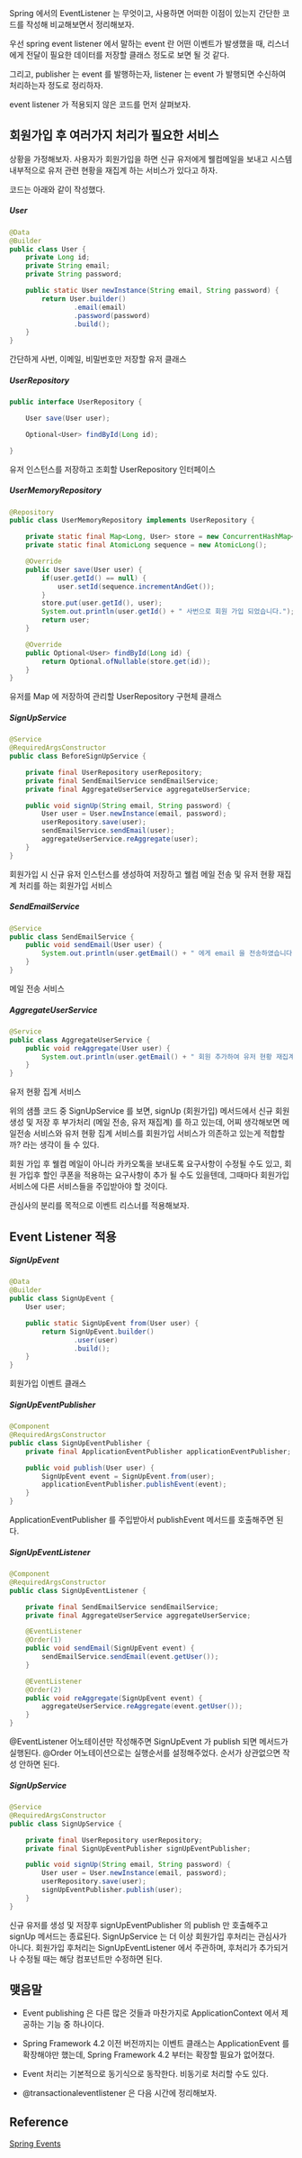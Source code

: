 Spring 에서의 EventListener 는 무엇이고, 사용하면 어떠한 이점이 있는지 간단한 코드를 작성해 비교해보면서 정리해보자.

우선 spring event listener 에서 말하는 event 란 어떤 이벤트가 발생했을 때, 리스너에게 전달이 필요한 데이터를 저장할 클래스 정도로 보면 될 것 같다.

그리고, publisher 는 event 를 발행하는자, listener 는 event 가 발행되면 수신하여 처리하는자 정도로 정리하자.

event listener 가 적용되지 않은 코드를 먼저 살펴보자.



## 회원가입 후 여러가지 처리가 필요한 서비스

상황을 가정해보자. 사용자가 회원가입을 하면 신규 유저에게 웰컴메일을 보내고 시스템 내부적으로 유저 관련 현황을 재집계 하는 서비스가 있다고 하자.

코드는 아래와 같이 작성했다.

##### User

```java
@Data
@Builder
public class User {
    private Long id;
    private String email;
    private String password;

    public static User newInstance(String email, String password) {
        return User.builder()
                .email(email)
                .password(password)
                .build();
    }
}
```

간단하게 사번, 이메일, 비밀번호만 저장할 유저 클래스



##### UserRepository

```java
public interface UserRepository {

    User save(User user);

    Optional<User> findById(Long id);

}
```

유저 인스턴스를 저장하고 조회할 UserRepository 인터페이스



##### UserMemoryRepository

```java
@Repository
public class UserMemoryRepository implements UserRepository {

    private static final Map<Long, User> store = new ConcurrentHashMap<>();
    private static final AtomicLong sequence = new AtomicLong();

    @Override
    public User save(User user) {
        if(user.getId() == null) {
            user.setId(sequence.incrementAndGet());
        }
        store.put(user.getId(), user);
        System.out.println(user.getId() + " 사번으로 회원 가입 되었습니다.");
        return user;
    }

    @Override
    public Optional<User> findById(Long id) {
        return Optional.ofNullable(store.get(id));
    }
}
```

유저를 Map 에 저장하여 관리할 UserRepository 구현체 클래스



##### SignUpService

```java
@Service
@RequiredArgsConstructor
public class BeforeSignUpService {

    private final UserRepository userRepository;
    private final SendEmailService sendEmailService;
    private final AggregateUserService aggregateUserService;

    public void signUp(String email, String password) {
        User user = User.newInstance(email, password);
        userRepository.save(user);
        sendEmailService.sendEmail(user);
        aggregateUserService.reAggregate(user);
    }
}
```

회원가입 시 신규 유저 인스턴스를 생성하여 저장하고 웰컴 메일 전송 및 유저 현황 재집계 처리를 하는 회원가입 서비스



##### SendEmailService

```java
@Service
public class SendEmailService {
    public void sendEmail(User user) {
        System.out.println(user.getEmail() + " 에게 email 을 전송하였습니다.");
    }
}
```

메일 전송 서비스



##### AggregateUserService

```java
@Service
public class AggregateUserService {
    public void reAggregate(User user) {
        System.out.println(user.getEmail() + " 회원 추가하여 유저 현황 재집계 완료하였습니다.");
    }
}
```

유저 현황 집계 서비스



위의 샘플 코드 중 SignUpService 를 보면, signUp (회원가입) 메서드에서 신규 회원 생성 및 저장 후 부가처리 (메일 전송, 유저 재집계) 를 하고 있는데, 어찌 생각해보면 메일전송 서비스와 유저 현황 집계 서비스를 회원가입 서비스가 의존하고 있는게 적합할까? 라는 생각이 들 수 있다.

회원 가입 후 웰컴 메일이 아니라 카카오톡을 보내도록 요구사항이 수정될 수도 있고, 회원 가입후 할인 쿠폰을 적용하는 요구사항이 추가 될 수도 있을텐데, 그때마다 회원가입 서비스에 다른 서비스들을 주입받아야 할 것이다.



관심사의 분리를 목적으로 이벤트 리스너를 적용해보자.



## Event Listener 적용



##### SignUpEvent

```java
@Data
@Builder
public class SignUpEvent {
    User user;

    public static SignUpEvent from(User user) {
        return SignUpEvent.builder()
                .user(user)
                .build();
    }
}	
```

회원가입 이벤트 클래스



##### SignUpEventPublisher

```java
@Component
@RequiredArgsConstructor
public class SignUpEventPublisher {
    private final ApplicationEventPublisher applicationEventPublisher;

    public void publish(User user) {
        SignUpEvent event = SignUpEvent.from(user);
        applicationEventPublisher.publishEvent(event);
    }
}
```

 ApplicationEventPublisher 를 주입받아서 publishEvent 메서드를 호출해주면 된다.



##### SignUpEventListener

```java
@Component
@RequiredArgsConstructor
public class SignUpEventListener {

    private final SendEmailService sendEmailService;
    private final AggregateUserService aggregateUserService;

    @EventListener
    @Order(1)
    public void sendEmail(SignUpEvent event) {
        sendEmailService.sendEmail(event.getUser());
    }

    @EventListener
    @Order(2)
    public void reAggregate(SignUpEvent event) {
        aggregateUserService.reAggregate(event.getUser());
    }
}
```

@EventListener 어노테이션만 작성해주면 SignUpEvent 가 publish 되면 메서드가 실행된다.
@Order 어노테이션으로는 실행순서를 설정해주었다. 순서가 상관없으면 작성 안하면 된다.



##### SignUpService

```java
@Service
@RequiredArgsConstructor
public class SignUpService {

    private final UserRepository userRepository;
    private final SignUpEventPublisher signUpEventPublisher;

    public void signUp(String email, String password) {
        User user = User.newInstance(email, password);
        userRepository.save(user);
        signUpEventPublisher.publish(user);
    }
}
```

신규 유저를 생성 및 저장후 signUpEventPublisher 의 publish 만 호출해주고 signUp 메서드는 종료된다.
SignUpService 는 더 이상 회원가입 후처리는 관심사가 아니다.
회원가입 후처리는 SignUpEventListener 에서 주관하며, 후처리가 추가되거나 수정될 때는 해당 컴포넌트만 수정하면 된다.



## 맺음말

- Event publishing 은 다른 많은 것들과 마찬가지로 ApplicationContext 에서 제공하는 기능 중 하나이다.
- Spring Framework 4.2 이전 버전까지는 이벤트 클래스는 ApplicationEvent 를 확장해야만 했는데, Spring Framework 4.2 부터는 확장할 필요가 없어졌다.

- Event 처리는 기본적으로 동기식으로 동작한다. 비동기로 처리할 수도 있다.
- @transactionaleventlistener 은 다음 시간에 정리해보자.



## Reference

[Spring Events](https://www.baeldung.com/spring-events)







